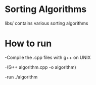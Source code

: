 # Sorting Algorithms

libs/ contains various sorting algorithms


# How to run
-Compile the .cpp files with g++ on UNIX

-(G++ algorithm.cpp -o algorithm)

-run ./algorithm 

